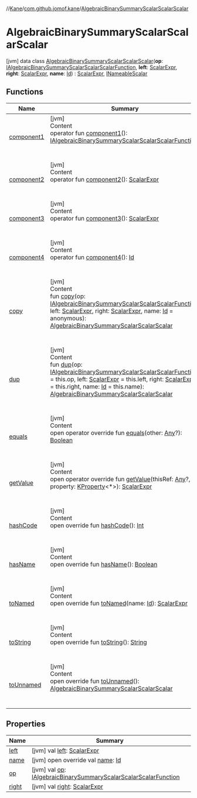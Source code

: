 //[Kane](../../index.md)/[com.github.jomof.kane](../index.md)/[AlgebraicBinarySummaryScalarScalarScalar](index.md)



# AlgebraicBinarySummaryScalarScalarScalar  
 [jvm] data class [AlgebraicBinarySummaryScalarScalarScalar](index.md)(**op**: [IAlgebraicBinarySummaryScalarScalarScalarFunction](../-i-algebraic-binary-summary-scalar-scalar-scalar-function/index.md), **left**: [ScalarExpr](../-scalar-expr/index.md), **right**: [ScalarExpr](../-scalar-expr/index.md), **name**: [Id](../../com.github.jomof.kane.impl/index.md#%5Bcom.github.jomof.kane.impl%2FId%2F%2F%2FPointingToDeclaration%2F%5D%2FClasslikes%2F-1137976118)) : [ScalarExpr](../-scalar-expr/index.md), [INameableScalar](../-i-nameable-scalar/index.md)   


## Functions  
  
|  Name|  Summary| 
|---|---|
| <a name="com.github.jomof.kane/AlgebraicBinarySummaryScalarScalarScalar/component1/#/PointingToDeclaration/"></a>[component1](component1.md)| <a name="com.github.jomof.kane/AlgebraicBinarySummaryScalarScalarScalar/component1/#/PointingToDeclaration/"></a>[jvm]  <br>Content  <br>operator fun [component1](component1.md)(): [IAlgebraicBinarySummaryScalarScalarScalarFunction](../-i-algebraic-binary-summary-scalar-scalar-scalar-function/index.md)  <br><br><br>
| <a name="com.github.jomof.kane/AlgebraicBinarySummaryScalarScalarScalar/component2/#/PointingToDeclaration/"></a>[component2](component2.md)| <a name="com.github.jomof.kane/AlgebraicBinarySummaryScalarScalarScalar/component2/#/PointingToDeclaration/"></a>[jvm]  <br>Content  <br>operator fun [component2](component2.md)(): [ScalarExpr](../-scalar-expr/index.md)  <br><br><br>
| <a name="com.github.jomof.kane/AlgebraicBinarySummaryScalarScalarScalar/component3/#/PointingToDeclaration/"></a>[component3](component3.md)| <a name="com.github.jomof.kane/AlgebraicBinarySummaryScalarScalarScalar/component3/#/PointingToDeclaration/"></a>[jvm]  <br>Content  <br>operator fun [component3](component3.md)(): [ScalarExpr](../-scalar-expr/index.md)  <br><br><br>
| <a name="com.github.jomof.kane/AlgebraicBinarySummaryScalarScalarScalar/component4/#/PointingToDeclaration/"></a>[component4](component4.md)| <a name="com.github.jomof.kane/AlgebraicBinarySummaryScalarScalarScalar/component4/#/PointingToDeclaration/"></a>[jvm]  <br>Content  <br>operator fun [component4](component4.md)(): [Id](../../com.github.jomof.kane.impl/index.md#%5Bcom.github.jomof.kane.impl%2FId%2F%2F%2FPointingToDeclaration%2F%5D%2FClasslikes%2F-1137976118)  <br><br><br>
| <a name="com.github.jomof.kane/AlgebraicBinarySummaryScalarScalarScalar/copy/#com.github.jomof.kane.IAlgebraicBinarySummaryScalarScalarScalarFunction#com.github.jomof.kane.ScalarExpr#com.github.jomof.kane.ScalarExpr#kotlin.Any/PointingToDeclaration/"></a>[copy](copy.md)| <a name="com.github.jomof.kane/AlgebraicBinarySummaryScalarScalarScalar/copy/#com.github.jomof.kane.IAlgebraicBinarySummaryScalarScalarScalarFunction#com.github.jomof.kane.ScalarExpr#com.github.jomof.kane.ScalarExpr#kotlin.Any/PointingToDeclaration/"></a>[jvm]  <br>Content  <br>fun [copy](copy.md)(op: [IAlgebraicBinarySummaryScalarScalarScalarFunction](../-i-algebraic-binary-summary-scalar-scalar-scalar-function/index.md), left: [ScalarExpr](../-scalar-expr/index.md), right: [ScalarExpr](../-scalar-expr/index.md), name: [Id](../../com.github.jomof.kane.impl/index.md#%5Bcom.github.jomof.kane.impl%2FId%2F%2F%2FPointingToDeclaration%2F%5D%2FClasslikes%2F-1137976118) = anonymous): [AlgebraicBinarySummaryScalarScalarScalar](index.md)  <br><br><br>
| <a name="com.github.jomof.kane/AlgebraicBinarySummaryScalarScalarScalar/dup/#com.github.jomof.kane.IAlgebraicBinarySummaryScalarScalarScalarFunction#com.github.jomof.kane.ScalarExpr#com.github.jomof.kane.ScalarExpr#kotlin.Any/PointingToDeclaration/"></a>[dup](dup.md)| <a name="com.github.jomof.kane/AlgebraicBinarySummaryScalarScalarScalar/dup/#com.github.jomof.kane.IAlgebraicBinarySummaryScalarScalarScalarFunction#com.github.jomof.kane.ScalarExpr#com.github.jomof.kane.ScalarExpr#kotlin.Any/PointingToDeclaration/"></a>[jvm]  <br>Content  <br>fun [dup](dup.md)(op: [IAlgebraicBinarySummaryScalarScalarScalarFunction](../-i-algebraic-binary-summary-scalar-scalar-scalar-function/index.md) = this.op, left: [ScalarExpr](../-scalar-expr/index.md) = this.left, right: [ScalarExpr](../-scalar-expr/index.md) = this.right, name: [Id](../../com.github.jomof.kane.impl/index.md#%5Bcom.github.jomof.kane.impl%2FId%2F%2F%2FPointingToDeclaration%2F%5D%2FClasslikes%2F-1137976118) = this.name): [AlgebraicBinarySummaryScalarScalarScalar](index.md)  <br><br><br>
| <a name="kotlin/Any/equals/#kotlin.Any?/PointingToDeclaration/"></a>[equals](../../com.github.jomof.kane.impl.visitor/-difference-visitor/index.md#%5Bkotlin%2FAny%2Fequals%2F%23kotlin.Any%3F%2FPointingToDeclaration%2F%5D%2FFunctions%2F-1137976118)| <a name="kotlin/Any/equals/#kotlin.Any?/PointingToDeclaration/"></a>[jvm]  <br>Content  <br>open operator override fun [equals](../../com.github.jomof.kane.impl.visitor/-difference-visitor/index.md#%5Bkotlin%2FAny%2Fequals%2F%23kotlin.Any%3F%2FPointingToDeclaration%2F%5D%2FFunctions%2F-1137976118)(other: [Any](https://kotlinlang.org/api/latest/jvm/stdlib/kotlin/-any/index.html)?): [Boolean](https://kotlinlang.org/api/latest/jvm/stdlib/kotlin/-boolean/index.html)  <br><br><br>
| <a name="com.github.jomof.kane/AlgebraicBinarySummaryScalarScalarScalar/getValue/#kotlin.Any?#kotlin.reflect.KProperty[*]/PointingToDeclaration/"></a>[getValue](get-value.md)| <a name="com.github.jomof.kane/AlgebraicBinarySummaryScalarScalarScalar/getValue/#kotlin.Any?#kotlin.reflect.KProperty[*]/PointingToDeclaration/"></a>[jvm]  <br>Content  <br>open operator override fun [getValue](get-value.md)(thisRef: [Any](https://kotlinlang.org/api/latest/jvm/stdlib/kotlin/-any/index.html)?, property: [KProperty](https://kotlinlang.org/api/latest/jvm/stdlib/kotlin.reflect/-k-property/index.html)<*>): [ScalarExpr](../-scalar-expr/index.md)  <br><br><br>
| <a name="kotlin/Any/hashCode/#/PointingToDeclaration/"></a>[hashCode](../../com.github.jomof.kane.impl.visitor/-difference-visitor/index.md#%5Bkotlin%2FAny%2FhashCode%2F%23%2FPointingToDeclaration%2F%5D%2FFunctions%2F-1137976118)| <a name="kotlin/Any/hashCode/#/PointingToDeclaration/"></a>[jvm]  <br>Content  <br>open override fun [hashCode](../../com.github.jomof.kane.impl.visitor/-difference-visitor/index.md#%5Bkotlin%2FAny%2FhashCode%2F%23%2FPointingToDeclaration%2F%5D%2FFunctions%2F-1137976118)(): [Int](https://kotlinlang.org/api/latest/jvm/stdlib/kotlin/-int/index.html)  <br><br><br>
| <a name="com.github.jomof.kane/AlgebraicBinarySummaryScalarScalarScalar/hasName/#/PointingToDeclaration/"></a>[hasName](has-name.md)| <a name="com.github.jomof.kane/AlgebraicBinarySummaryScalarScalarScalar/hasName/#/PointingToDeclaration/"></a>[jvm]  <br>Content  <br>open override fun [hasName](has-name.md)(): [Boolean](https://kotlinlang.org/api/latest/jvm/stdlib/kotlin/-boolean/index.html)  <br><br><br>
| <a name="com.github.jomof.kane/AlgebraicBinarySummaryScalarScalarScalar/toNamed/#kotlin.Any/PointingToDeclaration/"></a>[toNamed](to-named.md)| <a name="com.github.jomof.kane/AlgebraicBinarySummaryScalarScalarScalar/toNamed/#kotlin.Any/PointingToDeclaration/"></a>[jvm]  <br>Content  <br>open override fun [toNamed](to-named.md)(name: [Id](../../com.github.jomof.kane.impl/index.md#%5Bcom.github.jomof.kane.impl%2FId%2F%2F%2FPointingToDeclaration%2F%5D%2FClasslikes%2F-1137976118)): [ScalarExpr](../-scalar-expr/index.md)  <br><br><br>
| <a name="com.github.jomof.kane/AlgebraicBinarySummaryScalarScalarScalar/toString/#/PointingToDeclaration/"></a>[toString](to-string.md)| <a name="com.github.jomof.kane/AlgebraicBinarySummaryScalarScalarScalar/toString/#/PointingToDeclaration/"></a>[jvm]  <br>Content  <br>open override fun [toString](to-string.md)(): [String](https://kotlinlang.org/api/latest/jvm/stdlib/kotlin/-string/index.html)  <br><br><br>
| <a name="com.github.jomof.kane/AlgebraicBinarySummaryScalarScalarScalar/toUnnamed/#/PointingToDeclaration/"></a>[toUnnamed](to-unnamed.md)| <a name="com.github.jomof.kane/AlgebraicBinarySummaryScalarScalarScalar/toUnnamed/#/PointingToDeclaration/"></a>[jvm]  <br>Content  <br>open override fun [toUnnamed](to-unnamed.md)(): [AlgebraicBinarySummaryScalarScalarScalar](index.md)  <br><br><br>


## Properties  
  
|  Name|  Summary| 
|---|---|
| <a name="com.github.jomof.kane/AlgebraicBinarySummaryScalarScalarScalar/left/#/PointingToDeclaration/"></a>[left](left.md)| <a name="com.github.jomof.kane/AlgebraicBinarySummaryScalarScalarScalar/left/#/PointingToDeclaration/"></a> [jvm] val [left](left.md): [ScalarExpr](../-scalar-expr/index.md)   <br>
| <a name="com.github.jomof.kane/AlgebraicBinarySummaryScalarScalarScalar/name/#/PointingToDeclaration/"></a>[name](name.md)| <a name="com.github.jomof.kane/AlgebraicBinarySummaryScalarScalarScalar/name/#/PointingToDeclaration/"></a> [jvm] open override val [name](name.md): [Id](../../com.github.jomof.kane.impl/index.md#%5Bcom.github.jomof.kane.impl%2FId%2F%2F%2FPointingToDeclaration%2F%5D%2FClasslikes%2F-1137976118)   <br>
| <a name="com.github.jomof.kane/AlgebraicBinarySummaryScalarScalarScalar/op/#/PointingToDeclaration/"></a>[op](op.md)| <a name="com.github.jomof.kane/AlgebraicBinarySummaryScalarScalarScalar/op/#/PointingToDeclaration/"></a> [jvm] val [op](op.md): [IAlgebraicBinarySummaryScalarScalarScalarFunction](../-i-algebraic-binary-summary-scalar-scalar-scalar-function/index.md)   <br>
| <a name="com.github.jomof.kane/AlgebraicBinarySummaryScalarScalarScalar/right/#/PointingToDeclaration/"></a>[right](right.md)| <a name="com.github.jomof.kane/AlgebraicBinarySummaryScalarScalarScalar/right/#/PointingToDeclaration/"></a> [jvm] val [right](right.md): [ScalarExpr](../-scalar-expr/index.md)   <br>

